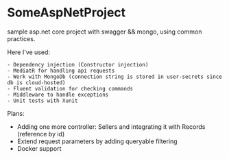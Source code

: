 # SomeAspNetProject
sample asp.net core project with swagger &amp;&amp; mongo, using common practices. 

Here I've used: 

    - Dependency injection (Constructor injection)
    - MediatR for handling api requests
    - Work with MongoDb (connection string is stored in user-secrets since db is cloud-hosted)
    - Fluent validation for checking commands 
    - Middleware to handle exceptions
    - Unit tests with Xunit

Plans:
 - Adding one more controller: Sellers and integrating it with Records (reference by id)
 - Extend request parameters by adding queryable filtering
 - Docker support
